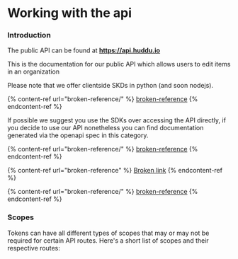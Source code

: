 # Working with the api

### Introduction

The public API can be found at **https://api.huddu.io**

This is the documentation for our public API which allows users to edit items in an organization

Please note that we offer clientside SKDs in python (and soon nodejs).

{% content-ref url="broken-reference/" %}
[broken-reference](broken-reference/)
{% endcontent-ref %}

If possible we suggest you use the SDKs over accessing the API directly, if you decide to use our API nonetheless you can find documentation generated via the openapi spec in this category.

{% content-ref url="broken-reference/" %}
[broken-reference](broken-reference/)
{% endcontent-ref %}

{% content-ref url="broken-reference" %}
[Broken link](broken-reference)
{% endcontent-ref %}

{% content-ref url="broken-reference/" %}
[broken-reference](broken-reference/)
{% endcontent-ref %}

### Scopes

Tokens can have all different types of scopes that may or may not be required for certain API routes. Here's a short list of scopes and their respective routes:
